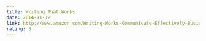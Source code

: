 ```yaml
---
title: Writing That Works
date: 2014-11-12
link: http://www.amazon.com/Writing-Works-Communicate-Effectively-Business/dp/0060956437
rating: 3
---
```

